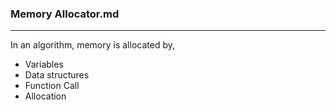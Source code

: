 ### Memory Allocator.md

---

In an algorithm, memory is allocated by,

- Variables
- Data structures
- Function Call
- Allocation
